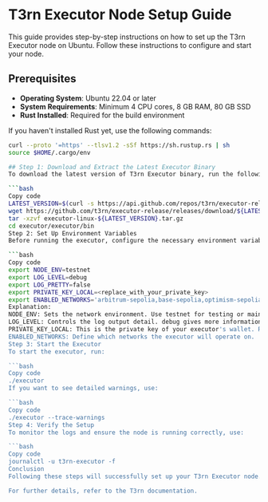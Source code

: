 # T3rn Executor Node Setup Guide

This guide provides step-by-step instructions on how to set up the T3rn Executor node on Ubuntu. Follow these instructions to configure and start your node.

## Prerequisites

- **Operating System**: Ubuntu 22.04 or later
- **System Requirements**: Minimum 4 CPU cores, 8 GB RAM, 80 GB SSD
- **Rust Installed**: Required for the build environment

If you haven't installed Rust yet, use the following commands:

```bash
curl --proto '=https' --tlsv1.2 -sSf https://sh.rustup.rs | sh
source $HOME/.cargo/env

## Step 1: Download and Extract the Latest Executor Binary
To download the latest version of T3rn Executor binary, run the following commands:

```bash
Copy code
LATEST_VERSION=$(curl -s https://api.github.com/repos/t3rn/executor-release/releases/latest | grep 'tag_name' | cut -d\" -f4)
wget https://github.com/t3rn/executor-release/releases/download/${LATEST_VERSION}/executor-linux-${LATEST_VERSION}.tar.gz
tar -xzvf executor-linux-${LATEST_VERSION}.tar.gz
cd executor/executor/bin
Step 2: Set Up Environment Variables
Before running the executor, configure the necessary environment variables:

```bash
Copy code
export NODE_ENV=testnet
export LOG_LEVEL=debug
export LOG_PRETTY=false
export PRIVATE_KEY_LOCAL=<replace_with_your_private_key>
export ENABLED_NETWORKS='arbitrum-sepolia,base-sepolia,optimism-sepolia,l1rn'
Explanation:
NODE_ENV: Sets the network environment. Use testnet for testing or mainnet for live networks.
LOG_LEVEL: Controls the log output detail. debug gives more information.
PRIVATE_KEY_LOCAL: This is the private key of your executor's wallet. Replace this with your actual key.
ENABLED_NETWORKS: Define which networks the executor will operate on.
Step 3: Start the Executor
To start the executor, run:

```bash
Copy code
./executor
If you want to see detailed warnings, use:

```bash
Copy code
./executor --trace-warnings
Step 4: Verify the Setup
To monitor the logs and ensure the node is running correctly, use:

```bash
Copy code
journalctl -u t3rn-executor -f
Conclusion
Following these steps will successfully set up your T3rn Executor node. Make sure to replace the placeholder values such as the private key with your actual values.

For further details, refer to the T3rn documentation.
